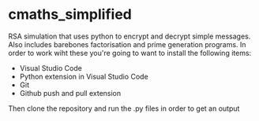 # cmaths_simplified

RSA simulation that uses python to encrypt and decrypt simple messages. Also includes barebones factorisation and prime generation programs. In order to work wiht these you're going to want to install the following items:

- Visual Studio Code
- Python extension in Visual Studio Code
- Git
- Github push and pull extension

Then clone the repository and run the .py files in order to get an output
